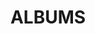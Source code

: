 ---
layout: album_gallery
resource: facebook
title: "ALBUMS"
description: "archive"
active: gallery
header-img: "img/gallery-bg.jpg"
images:

- image_path: /MyLinh/0/880711164179872_464010754_880711167513205_7963002380437518681_n.jpg
  gallery-folder: /gallery/MyLinh/0/
  gallery-name: 0
  gallery-date: February 2025
- image_path: /MyLinh/1/800227948894861_448605863_800227945561528_5355127103311655658_n.jpg
  gallery-folder: /gallery/MyLinh/1/
  gallery-name: 1
  gallery-date: February 2025
- image_path: /MyLinh/photo/866063405644648_461485925_866063718977950_5438165256843862672_n.jpg
  gallery-folder: /gallery/MyLinh/photo/
  gallery-name: photo
  gallery-date: February 2025
---
